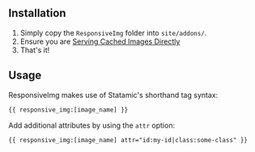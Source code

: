 ## Installation

1. Simply copy the `ResponsiveImg` folder into `site/addons/`.
2. Ensure you are [Serving Cached Images Directly](https://docs.statamic.com/tags/glide#serving-cached-images)
3. That's it!

## Usage

ResponsiveImg makes use of Statamic's shorthand tag syntax:

```html
{{ responsive_img:[image_name] }}
```

Add additional attributes by using the `attr` option:

```html
{{ responsive_img:[image_name] attr="id:my-id|class:some-class" }}
```
